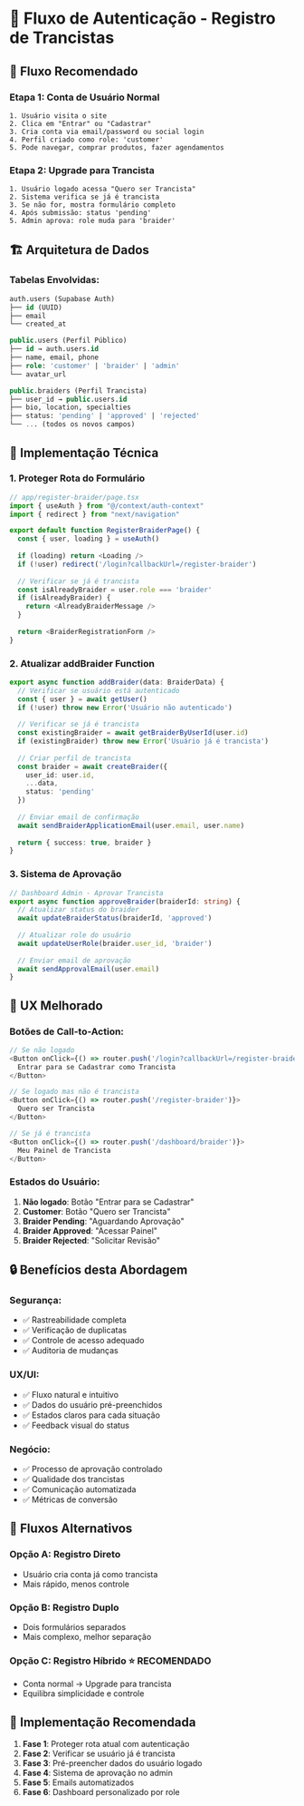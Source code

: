 # 🔐 Fluxo de Autenticação - Registro de Trancistas

## 🎯 Fluxo Recomendado

### **Etapa 1: Conta de Usuário Normal**
```
1. Usuário visita o site
2. Clica em "Entrar" ou "Cadastrar"
3. Cria conta via email/password ou social login
4. Perfil criado como role: 'customer'
5. Pode navegar, comprar produtos, fazer agendamentos
```

### **Etapa 2: Upgrade para Trancista**
```
1. Usuário logado acessa "Quero ser Trancista"
2. Sistema verifica se já é trancista
3. Se não for, mostra formulário completo
4. Após submissão: status 'pending'
5. Admin aprova: role muda para 'braider'
```

## 🏗️ Arquitetura de Dados

### **Tabelas Envolvidas:**
```sql
auth.users (Supabase Auth)
├── id (UUID)
├── email 
└── created_at

public.users (Perfil Público)
├── id → auth.users.id
├── name, email, phone
├── role: 'customer' | 'braider' | 'admin'
└── avatar_url

public.braiders (Perfil Trancista)
├── user_id → public.users.id
├── bio, location, specialties
├── status: 'pending' | 'approved' | 'rejected'
└── ... (todos os novos campos)
```

## 🔧 Implementação Técnica

### **1. Proteger Rota do Formulário**
```typescript
// app/register-braider/page.tsx
import { useAuth } from "@/context/auth-context"
import { redirect } from "next/navigation"

export default function RegisterBraiderPage() {
  const { user, loading } = useAuth()
  
  if (loading) return <Loading />
  if (!user) redirect('/login?callbackUrl=/register-braider')
  
  // Verificar se já é trancista
  const isAlreadyBraider = user.role === 'braider'
  if (isAlreadyBraider) {
    return <AlreadyBraiderMessage />
  }
  
  return <BraiderRegistrationForm />
}
```

### **2. Atualizar addBraider Function**
```typescript
export async function addBraider(data: BraiderData) {
  // Verificar se usuário está autenticado
  const { user } = await getUser()
  if (!user) throw new Error('Usuário não autenticado')
  
  // Verificar se já é trancista
  const existingBraider = await getBraiderByUserId(user.id)
  if (existingBraider) throw new Error('Usuário já é trancista')
  
  // Criar perfil de trancista
  const braider = await createBraider({
    user_id: user.id,
    ...data,
    status: 'pending'
  })
  
  // Enviar email de confirmação
  await sendBraiderApplicationEmail(user.email, user.name)
  
  return { success: true, braider }
}
```

### **3. Sistema de Aprovação**
```typescript
// Dashboard Admin - Aprovar Trancista
export async function approveBraider(braiderId: string) {
  // Atualizar status do braider
  await updateBraiderStatus(braiderId, 'approved')
  
  // Atualizar role do usuário
  await updateUserRole(braider.user_id, 'braider')
  
  // Enviar email de aprovação
  await sendApprovalEmail(user.email)
}
```

## 🎨 UX Melhorado

### **Botões de Call-to-Action:**
```typescript
// Se não logado
<Button onClick={() => router.push('/login?callbackUrl=/register-braider')}>
  Entrar para se Cadastrar como Trancista
</Button>

// Se logado mas não é trancista
<Button onClick={() => router.push('/register-braider')}>
  Quero ser Trancista
</Button>

// Se já é trancista
<Button onClick={() => router.push('/dashboard/braider')}>
  Meu Painel de Trancista
</Button>
```

### **Estados do Usuário:**
1. **Não logado**: Botão "Entrar para se Cadastrar"
2. **Customer**: Botão "Quero ser Trancista"  
3. **Braider Pending**: "Aguardando Aprovação"
4. **Braider Approved**: "Acessar Painel"
5. **Braider Rejected**: "Solicitar Revisão"

## 🔒 Benefícios desta Abordagem

### **Segurança:**
- ✅ Rastreabilidade completa
- ✅ Verificação de duplicatas
- ✅ Controle de acesso adequado
- ✅ Auditoria de mudanças

### **UX/UI:**
- ✅ Fluxo natural e intuitivo
- ✅ Dados do usuário pré-preenchidos
- ✅ Estados claros para cada situação
- ✅ Feedback visual do status

### **Negócio:**
- ✅ Processo de aprovação controlado
- ✅ Qualidade dos trancistas
- ✅ Comunicação automatizada
- ✅ Métricas de conversão

## 📱 Fluxos Alternativos

### **Opção A: Registro Direto**
- Usuário cria conta já como trancista
- Mais rápido, menos controle

### **Opção B: Registro Duplo**
- Dois formulários separados
- Mais complexo, melhor separação

### **Opção C: Registro Híbrido** ⭐ **RECOMENDADO**
- Conta normal → Upgrade para trancista
- Equilibra simplicidade e controle

## 🚀 Implementação Recomendada

1. **Fase 1**: Proteger rota atual com autenticação
2. **Fase 2**: Verificar se usuário já é trancista  
3. **Fase 3**: Pré-preencher dados do usuário logado
4. **Fase 4**: Sistema de aprovação no admin
5. **Fase 5**: Emails automatizados
6. **Fase 6**: Dashboard personalizado por role